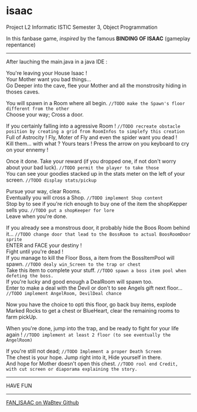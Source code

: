 # isaac
Project L2 Informatic ISTIC Semester 3, Object Programmation  


In this fanbase game, _inspired_ by the famous **BINDING OF ISAAC** (gameplay repentance)  

---

After lauching the main.java in a java IDE :  

You're leaving your House Isaac !  
Your Mother want you bad things...  
Go Deeper into the cave, flee your Mother and all the monstrosity hiding in thoses caves.  

You will spawn in a Room where all begin. `//TODO make the Spawn's floor different from the other`  
Choose your way; Cross a door.  

If you certainly falling into a agressive Room ! `//TODO recreate obstacle position by creating a grid from RoomInfos to simplefy this creation`  
Full of Astrocity ! Fly, Moter of Fly and even the spider want you dead !  
Kill them... with what ? Yours tears ! Press the arrow on you keyboard to cry on your ennemy !  

Once it done. Take your reward (if you dropped one, if not don't worry about your bad luck). `//TODO permit the player to take those`  
You can see your goodies stacked up in the stats meter on the left of your screen. `//TODO display stats/pickup`  
  
Pursue your way, clear Rooms.  
Eventually you will cross a Shop. `//TODO implement Shop content`  
Stop by to see if you're rich enough to buy one of the item the shopKepper sells you. `//TODO put a shopKeeper for lore`  
Leave when you're done.  

If you already see a monstrous door, it probably hide the Boos Room behind it... `//TODO change door that lead to the BossRoom to actual BoosRoomDoor sprite`  
ENTER and FACE your destiny !  
Fight until you're dead !  
If you manage to kill the Floor Boss, a item from the BossItemPool will spawn. `//TODO dealy win_Screen to the trap or chest`  
Take this item to complete your stuff. `//TODO spawn a boss item pool when defeting the boss.`  
If you're lucky and good enough a DealRoom will spawn too.  
Enter to make a deal with the Devil or don't to see Angels gift next floor... `//TODO implement AngelRoom, DevilDeal chance`  

Now you have the choice to opti this floor, go back buy items, explode Marked Rocks to get a chest or BlueHeart, clear the remaining rooms to farm pickUp.  

When you're done, jump into the trap, and be ready to fight for your life again ! `//TODO implement at least 2 floor (to see eventually the AngelRoom)`  



If you're still not dead; `//TODO Implement a proper Death Screen`  
The chest is your hope. Jump right into it, Hide yourself in there.  
And hope for Mother doesn't open this chest. `//TODO rool end Credit, with cut screen or diaporama explaining the story.`  

---

HAVE FUN

---
[FAN_ISAAC on WaBtey Github](https://www.github.com/WaBtey/isaac)
